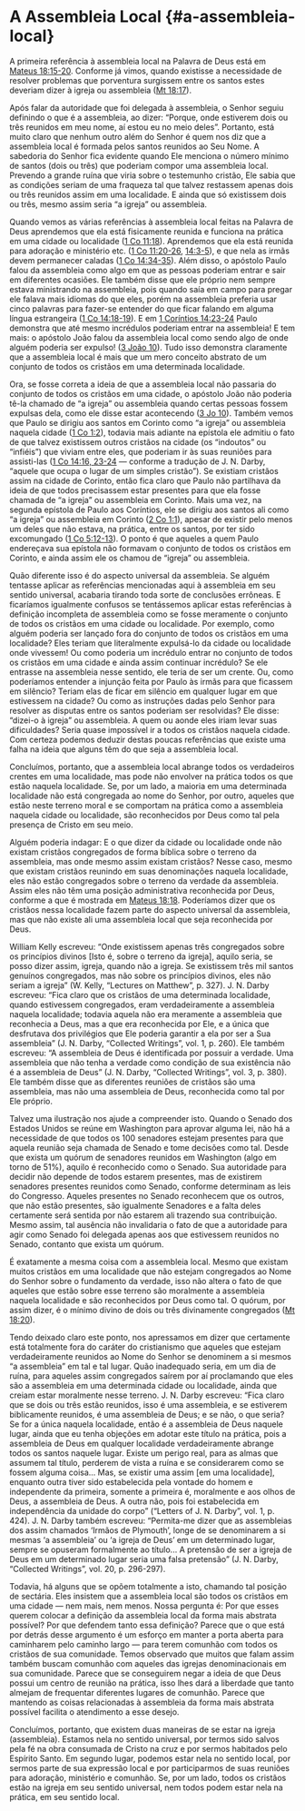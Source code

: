 # A Assembleia Local {#a-assembleia-local}

A primeira referência à assembleia local na Palavra de Deus está em [Mateus 18:15-20](http://bibliaonline.com.br/acf/mt/18/15-20). Conforme já vimos, quando existisse a necessidade de resolver problemas que porventura surgissem entre os santos estes deveriam dizer à igreja ou assembleia ([Mt 18:17](http://bibliaonline.com.br/acf/mt/18/17)).

Após falar da autoridade que foi delegada à assembleia, o Senhor seguiu definindo o que é a assembleia, ao dizer: “Porque, onde estiverem dois ou três reunidos em meu nome, aí estou eu no meio deles”. Portanto, está muito claro que nenhum outro além do Senhor é quem nos diz que a assembleia local é formada pelos santos reunidos ao Seu Nome. A sabedoria do Senhor fica evidente quando Ele menciona o número mínimo de santos (dois ou três) que poderiam compor uma assembleia local. Prevendo a grande ruína que viria sobre o testemunho cristão, Ele sabia que as condições seriam de uma fraqueza tal que talvez restassem apenas dois ou três reunidos assim em uma localidade. E ainda que só existissem dois ou três, mesmo assim seria “a igreja” ou assembleia.

Quando vemos as várias referências à assembleia local feitas na Palavra de Deus aprendemos que ela está fisicamente reunida e funciona na prática em uma cidade ou localidade ([1 Co 11:18](http://bibliaonline.com.br/acf/1co/11/18)). Aprendemos que ela está reunida para adoração e ministério etc. ([1 Co 11:20-26](http://bibliaonline.com.br/acf/1co/11/20-26), [14:3-5](http://bibliaonline.com.br/acf/1co/14/3-5)), e que nela as irmãs devem permanecer caladas ([1 Co 14:34-35](http://bibliaonline.com.br/acf/1co/14/34-35)). Além disso, o apóstolo Paulo falou da assembleia como algo em que as pessoas poderiam entrar e sair em diferentes ocasiões. Ele também disse que ele próprio nem sempre estava ministrando na assembleia, pois quando saía em campo para pregar ele falava mais idiomas do que eles, porém na assembleia preferia usar cinco palavras para fazer-se entender do que ficar falando em alguma língua estrangeira ([1 Co 14:18-19](http://bibliaonline.com.br/acf/1co/14/18-19)). E em [1 Coríntios 14:23-24](http://bibliaonline.com.br/acf/1co/14/23-24) Paulo demonstra que até mesmo incrédulos poderiam entrar na assembleia! E tem mais: o apóstolo João falou da assembleia local como sendo algo de onde alguém poderia ser expulso! ([3 João 10](http://bibliaonline.com.br/acf/3jo/10)). Tudo isso demonstra claramente que a assembleia local é mais que um mero conceito abstrato de um conjunto de todos os cristãos em uma determinada localidade.

Ora, se fosse correta a ideia de que a assembleia local não passaria do conjunto de todos os cristãos em uma cidade, o apóstolo João não poderia tê-la chamado de “a igreja” ou assembleia quando certas pessoas fossem expulsas dela, como ele disse estar acontecendo ([3 Jo 10](http://bibliaonline.com.br/acf/3jo/10)). Também vemos que Paulo se dirigiu aos santos em Corinto como “a igreja” ou assembleia naquela cidade ([1 Co 1:2](http://bibliaonline.com.br/acf/1co/1/2)), todavia mais adiante na epístola ele admitiu o fato de que talvez existissem outros cristãos na cidade (os “indoutos” ou “infiéis”) que viviam entre eles, que poderiam ir às suas reuniões para assisti-las ([1 Co 14:16, 23-24](http://bibliaonline.com.br/acf/1co/14/16,23-24) — conforme a tradução de J. N. Darby, “aquele que ocupa o lugar de um simples cristão”). Se existiam cristãos assim na cidade de Corinto, então fica claro que Paulo não partilhava da ideia de que todos precisassem estar presentes para que ela fosse chamada de “a igreja” ou assembleia em Corinto. Mais uma vez, na segunda epístola de Paulo aos Coríntios, ele se dirigiu aos santos ali como “a igreja” ou assembleia em Corinto ([2 Co 1:1](http://bibliaonline.com.br/acf/2co/1/1)), apesar de existir pelo menos um deles que não estava, na prática, entre os santos, por ter sido excomungado ([1 Co 5:12-13](http://bibliaonline.com.br/acf/1co/5/12-13)). O ponto é que aqueles a quem Paulo endereçava sua epístola não formavam o conjunto de todos os cristãos em Corinto, e ainda assim ele os chamou de “igreja” ou assembleia.

Quão diferente isso é do aspecto universal da assembleia. Se alguém tentasse aplicar as referências mencionadas aqui à assembleia em seu sentido universal, acabaria tirando toda sorte de conclusões errôneas. E ficaríamos igualmente confusos se tentássemos aplicar estas referências à definição incompleta de assembleia como se fosse meramente o conjunto de todos os cristãos em uma cidade ou localidade. Por exemplo, como alguém poderia ser lançado fora do conjunto de todos os cristãos em uma localidade? Eles teriam que literalmente expulsá-lo da cidade ou localidade onde vivessem! Ou como poderia um incrédulo entrar no conjunto de todos os cristãos em uma cidade e ainda assim continuar incrédulo? Se ele entrasse na assembleia nesse sentido, ele teria de ser um crente. Ou, como poderíamos entender a injunção feita por Paulo às irmãs para que ficassem em silêncio? Teriam elas de ficar em silêncio em qualquer lugar em que estivessem na cidade? Ou como as instruções dadas pelo Senhor para resolver as disputas entre os santos poderiam ser resolvidas? Ele disse: “dizei-o à igreja” ou assembleia. A quem ou aonde eles iriam levar suas dificuldades? Seria quase impossível ir a todos os cristãos naquela cidade. Com certeza podemos deduzir destas poucas referências que existe uma falha na ideia que alguns têm do que seja a assembleia local.

Concluímos, portanto, que a assembleia local abrange todos os verdadeiros crentes em uma localidade, mas pode não envolver na prática todos os que estão naquela localidade. Se, por um lado, a maioria em uma determinada localidade não está congregada ao nome do Senhor, por outro, aqueles que estão neste terreno moral e se comportam na prática como a assembleia naquela cidade ou localidade, são reconhecidos por Deus como tal pela presença de Cristo em seu meio.

Alguém poderia indagar: E o que dizer da cidade ou localidade onde não existam cristãos congregados de forma bíblica sobre o terreno da assembleia, mas onde mesmo assim existam cristãos? Nesse caso, mesmo que existam cristãos reunindo em suas denominações naquela localidade, eles não estão congregados sobre o terreno da verdade da assembleia. Assim eles não têm uma posição administrativa reconhecida por Deus, conforme a que é mostrada em [Mateus 18:18](http://bibliaonline.com.br/acf/mt/18/18). Poderíamos dizer que os cristãos nessa localidade fazem parte do aspecto universal da assembleia, mas que não existe ali uma assembleia local que seja reconhecida por Deus.

William Kelly escreveu: “Onde existissem apenas três congregados sobre os princípios divinos [Isto é, sobre o terreno da igreja], aquilo seria, se posso dizer assim, igreja, quando não a igreja. Se existissem três mil santos genuínos congregados, mas não sobre os princípios divinos, eles não seriam a igreja” (W. Kelly, “Lectures on Matthew”, p. 327). J. N. Darby escreveu: “Fica claro que os cristãos de uma determinada localidade, quando estivessem congregados, eram verdadeiramente a assembleia naquela localidade; todavia aquela não era meramente a assembleia que reconhecia a Deus, mas a que era reconhecida por Ele, e a única que desfrutava dos privilégios que Ele poderia garantir a ela por ser a Sua assembleia” (J. N. Darby, “Collected Writings”, vol. 1, p. 260). Ele também escreveu: “A assembleia de Deus é identificada por possuir a verdade. Uma assembleia que não tenha a verdade como condição de sua existência não é a assembleia de Deus” (J. N. Darby, “Collected Writings”, vol. 3, p. 380). Ele também disse que as diferentes reuniões de cristãos são uma assembleia, mas não uma assembleia de Deus, reconhecida como tal por Ele próprio.

Talvez uma ilustração nos ajude a compreender isto. Quando o Senado dos Estados Unidos se reúne em Washington para aprovar alguma lei, não há a necessidade de que todos os 100 senadores estejam presentes para que aquela reunião seja chamada de Senado e tome decisões como tal. Desde que exista um quórum de senadores reunidos em Washington (algo em torno de 51%), aquilo é reconhecido como o Senado. Sua autoridade para decidir não depende de todos estarem presentes, mas de existirem senadores presentes reunidos como Senado, conforme determinam as leis do Congresso. Aqueles presentes no Senado reconhecem que os outros, que não estão presentes, são igualmente Senadores e a falta deles certamente será sentida por não estarem ali trazendo sua contribuição. Mesmo assim, tal ausência não invalidaria o fato de que a autoridade para agir como Senado foi delegada apenas aos que estivessem reunidos no Senado, contanto que exista um quórum.

É exatamente a mesma coisa com a assembleia local. Mesmo que existam muitos cristãos em uma localidade que não estejam congregados ao Nome do Senhor sobre o fundamento da verdade, isso não altera o fato de que aqueles que estão sobre esse terreno são moralmente a assembleia naquela localidade e são reconhecidos por Deus como tal. O quórum, por assim dizer, é o mínimo divino de dois ou três divinamente congregados ([Mt 18:20](http://bibliaonline.com.br/acf/mt/18/20)).

Tendo deixado claro este ponto, nos apressamos em dizer que certamente está totalmente fora do caráter do cristianismo que aqueles que estejam verdadeiramente reunidos ao Nome do Senhor se denominem a si mesmos “a assembleia” em tal e tal lugar. Quão inadequado seria, em um dia de ruína, para aqueles assim congregados saírem por aí proclamando que eles são a assembleia em uma determinada cidade ou localidade, ainda que creiam estar moralmente nesse terreno. J. N. Darby escreveu: “Fica claro que se dois ou três estão reunidos, isso é uma assembleia, e se estiverem biblicamente reunidos, é uma assembleia de Deus; e se não, o que seria? Se for a única naquela localidade, então é a assembleia de Deus naquele lugar, ainda que eu tenha objeções em adotar este título na prática, pois a assembleia de Deus em qualquer localidade verdadeiramente abrange todos os santos naquele lugar. Existe um perigo real, para as almas que assumem tal título, perderem de vista a ruína e se considerarem como se fossem alguma coisa... Mas, se existir uma assim [em uma localidade], enquanto outra tiver sido estabelecida pela vontade do homem e independente da primeira, somente a primeira é, moralmente e aos olhos de Deus, a assembleia de Deus. A outra não, pois foi estabelecida em independência da unidade do corpo” (“Letters of J. N. Darby”, vol. 1, p. 424). J. N. Darby também escreveu: “Permita-me dizer que as assembleias dos assim chamados ‘Irmãos de Plymouth’, longe de se denominarem a si mesmas ‘a assembleia’ ou ‘a igreja de Deus’ em um determinado lugar, sempre se opuseram formalmente ao título... A pretensão de ser a igreja de Deus em um determinado lugar seria uma falsa pretensão” (J. N. Darby, “Collected Writings”, vol. 20, p. 296-297).

Todavia, há alguns que se opõem totalmente a isto, chamando tal posição de sectária. Eles insistem que a assembleia local são todos os cristãos em uma cidade — nem mais, nem menos. Nossa pergunta é: Por que esses querem colocar a definição da assembleia local da forma mais abstrata possível? Por que defendem tanto essa definição? Parece que o que está por detrás desse argumento é um esforço em manter a porta aberta para caminharem pelo caminho largo — para terem comunhão com todos os cristãos de sua comunidade. Temos observado que muitos que falam assim também buscam comunhão com aqueles das igrejas denominacionais em sua comunidade. Parece que se conseguirem negar a ideia de que Deus possui um centro de reunião na prática, isso lhes dará a liberdade que tanto almejam de frequentar diferentes lugares de comunhão. Parece que mantendo as coisas relacionadas à assembleia da forma mais abstrata possível facilita o atendimento a esse desejo.

Concluímos, portanto, que existem duas maneiras de se estar na igreja (assembleia). Estamos nela no sentido universal, por termos sido salvos pela fé na obra consumada de Cristo na cruz e por sermos habitados pelo Espírito Santo. Em segundo lugar, podemos estar nela no sentido local, por sermos parte de sua expressão local e por participarmos de suas reuniões para adoração, ministério e comunhão. Se, por um lado, todos os cristãos estão na igreja em seu sentido universal, nem todos podem estar nela na prática, em seu sentido local.